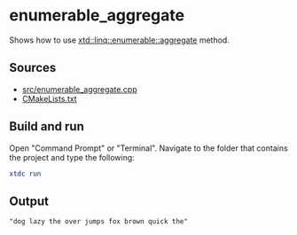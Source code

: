 # enumerable_aggregate

Shows how to use [xtd::linq::enumerable::aggregate](https://gammasoft71.github.io/xtd/reference_guides/latest/classxtd_1_1linq_1_1enumerable.html#a80ec308a9a8c3b94822405b811270630) method.

## Sources

* [src/enumerable_aggregate.cpp](src/enumerable_aggregate.cpp)
* [CMakeLists.txt](CMakeLists.txt)

## Build and run

Open "Command Prompt" or "Terminal". Navigate to the folder that contains the project and type the following:

```cmake
xtdc run
```

## Output

```
"dog lazy the over jumps fox brown quick the"
```
